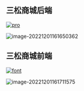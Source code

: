 ## 三松商城后端

[![pro](https://wakatime.com/badge/user/174e4def-5ec4-47bf-a425-df18b1a2acc6/project/15a7abac-7dda-449c-bd5f-755b75435731.svg)](https://wakatime.com/badge/user/174e4def-5ec4-47bf-a425-df18b1a2acc6/project/15a7abac-7dda-449c-bd5f-755b75435731)

![image-20221201161650362](C:/Users/liyaj/AppData/Roaming/Typora/typora-user-images/image-20221201161650362.png)

## 三松商城前端

[![font](https://wakatime.com/badge/user/174e4def-5ec4-47bf-a425-df18b1a2acc6/project/db7502cc-f66d-4106-a39e-2a92a564f3f8.svg)](https://wakatime.com/badge/user/174e4def-5ec4-47bf-a425-df18b1a2acc6/project/db7502cc-f66d-4106-a39e-2a92a564f3f8)

![image-20221201161711575](C:/Users/liyaj/AppData/Roaming/Typora/typora-user-images/image-20221201161711575.png)